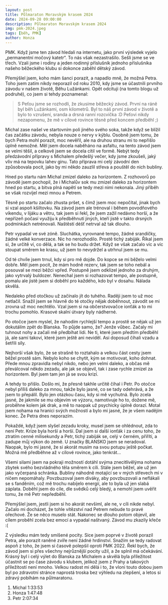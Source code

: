 ```yaml
---
layout: post
title: Půlmaraton Moravským krasem 2024
date: 2024-09-28 09:00:00
description: Půlmaraton Moravským krasem 2024
img: pmk-2024.jpeg
tags: [běh, PMK]
author: Honza
---
```


PMK. Když jsme ten závod hledali na internetu, jako první výsledek vyjelo „permanentní močový katetr“. To nás však nezastrašilo. Sešli jsme se ve třech. Vzali jsme i rodiny a jeden rodinný příslušník jednoho příslušníka našeho běžeckého klubu si dokonce zaběhl dětský závod.

Přemýšlel jsem, koho mám šanci porazit, a napadlo mně, že možná Petra. Toho jsem zatím nikdy neporazil od roku 2010, kdy jsme se účastnili prvního závodu v našem životě, Běhu Lužánkami. Opět odcituji (na tomto blogu už podruhé), co jsem si tehdy poznamenal:

> S Peťou jsme se rozhodli, že zkusíme běžecký závod. První na ráně byl běh Lužánkami, osm kilometrů. Byl to náš první závod v životě a bylo to vzrušení, sranda a drsná ranní rozcvička :D Peťovi nikdy nezapomenu, že mě v cílové rovince těsně před koncem předběhl ;)

Michal zase našel ve startovním poli jiného svého soka, takže když se blížil čas začátku závodu, nebyla nouze o nervy v kýblu. Osobně jsem tomu, že bych Petra mohl porazit, moc nevěřil, ale na druhou stranu mi to nepřišlo úplně nemožné. Měl jsem docela naběháno na asfaltu, na tento závod jsem se velmi těšil, a celkově jsem se docela cítil ve formě. Nebýt tedy předzávodní přípravy s Michalem předešlý večer, kdy jsme zkoušeli, jaký vliv má na tepovku lahev ginu. Tato příprava mi celý závodní den způsobovala pocit, jako by mi někdo zauzlil střeva a pouštěl do nich bubliny.

Hned po startu nám Michal zmizel daleko za horizontem. Z rozhovorů po závodě jsem pochopil, že i Michalův sok mu zmizel daleko za horizontem hned po startu, a bitva plná napětí se tedy mezi nimi nekonala. Jiný příběh se však rozvíjel mezi mnou a Petrem.

Těsně po startu začalo zhusta pršet, s čímž jsem moc nepočítal, jinak bych si vzal aspoň kšiltovku. Na závod jsem ale trénoval i během povodňového víkendu, v lijáku a větru, tak jsem si řekl, že jsem zažil nedávno horší, a že nepřízeň počasí využiju k předběhnutí jiných, kteří jistě v takto drsných podmínkách netrénovali. Naštěstí déšť netrval až tak dlouho.

Petr vypadal ve své zóně. Sluchátka, vyrovnané tempo, žádné srandičky, žádné velké konverzace. Nic ho nerozhodilo. Prostě tichý zabiják. Říkal jsem si, že určitě ví, co dělá, a tak se ho budu držet. Když se však začalo víc a víc stoupat směrem ke krasu, už jsem to nevydržel a utrhnul jsem se mu.

Od té chvíle jsem trnul, kdy si pro mě dojde. Do kopce se mi běželo velmi dobře. Měl jsem pocit, že mám hodně rezerv, tak jsem se toho nebál a posouval se mezi běžci vpřed. Postupně jsem odklízel jednoho za druhým, jako vytrvalý buldozer. Nenechal jsem si rozhazovat tempo, ale postupně, pomalu ale jistě jsem si doběhl pro každého, kdo byl v dosahu. Nálada skvělá.

Nedaleko před otočkou už začínalo jít do tuhého. Raději jsem to už moc netlačil. Snažil jsem se hlavně do té otočky nějak doběhnout, závodit se mi zrovna už moc nechtělo. Vzal jsem si na občerstvovačce ionťák a to mi trochu pomohlo. Krasové skalní útvary byly nádherné.

Po otočce jsem myslel, že nahodím rychlejší tempo a prostě se nějak už jen dokutálím zpět do Blanska. To půjde samo, že? Jenže vůbec. Začaly mi tuhnout nohy a začali mě předbíhat lidi. Ne ti, které jsem předtím předběhl já, ale samí takoví, které jsem ještě ani neviděl. Asi doposud číhali vzadu a šetřili síly.

Nejhorší však bylo, že se strašně to roztahalo a velkou část cesty jsem běžel prostě sám. Nebylo koho se chytit, kým se motivovat, koho dohnat. Přede mnou zpravidla nebyl nikdo, nebo jen velmi daleko, a občas mě převálcoval někdo zezadu, ale jak se objevil, tak i zase rychle zmizel za horizontem. Byl jsem tam jen já se svou krizí.

A tehdy to přišlo. Došlo mi, že přesně takhle určitě číhal i Petr. Po otočce nebyl příliš daleko za mnou, takže bylo jasné, co se tady odehrává, a že jsem to přepálil. Bylo jen otázkou času, kdy si mě vychutná. Bylo zcela jasné, že jakmile se mu objevím ve výzoru, namotivuje ho to, dožene mě, proběhne kolem jak drak, a mě to naopak už psychicky úplně dorazí. Motal jsem nohama na hranici svých možností a bylo mi jasné, že je všem nadějím konec. Že Petra dnes neporazím.

Pokaždé, když jsem slyšel zezadu kroky, musel jsem se ohlédnout, zda to není Petr. Krize byla horší a horší. Dal jsem si další ionťák i za cenu toho, že ztratím cenné milisekundy a Petr, tichý zabiják se, celý v černém, přiřítí, a zadupe můj výkon do země. U značky BLANSKO jsem se neradoval. Naopak, bylo mi jasné, že si akorát musím na svou potupu ještě počkat. Možná mě předběhne až v cílové rovince, jako tenkrát…

Všemi silami jsem na pokraji možností dotáhl svýma znecitlivělýma nohama zbytek svého bezvládného těla směrem k cíli. Stále jsem běžel, ale už jen jako vyčerpaná schránka. Bubliny náhodně motající se v mých střevech mi v ničem nepomáhaly. Povzbuzoval jsem diváky, aby povzbuzovali a neflákali se s fanděním, což mě trochu nabíjelo energií, ale to byla už jen slabá záplata. Doběhl jsem do cíle, dle svědků celý bledý, a nemohl jsem uvěřit tomu, že mě Petr nepředběhl.

Přemýšlel jsem, jestli jsem si ho akorát nevšiml, ale ne, v cíli nikde nebyl. Začalo mi docházet, že tohle vítězství nad Petrem nebude to pravé ořechové. Že se něco muselo stát. Nakonec se dlouho potom objevil, ale cílem proběhl zcela bez emocí a vypadal naštvaný. Závod mu zkazily křeče :(

Z výsledku mám tedy smíšené pocity. Sice jsem poprvé v životě porazil Petra, ale porazit raněné zvíře není žádné hrdinství. Snažím se tedy radovat aspoň z toho, že jsem si časově polepšil oproti PMK 2022. Řekl bych, že závod jsem si přes všechny nejrůznější pocity užil, a že splnil má očekávání. Krásný byl i celý výlet do Blanska za Michalem a skvělá byla příležitost účastnit se po čase závodu s klubem, jelikož jsem z Prahy a takových příležitostí není mnoho. Velkou radost mi dělá i to, že vloni touto dobou jsem byl po zdravotní stránce naprostá troska bez výhledu na zlepšení, a letos si zdravý pobíhám na půlmaratonu.

1. Michal 1:33:53
2. Honza 1:47:48
3. Petr 2:07:34
